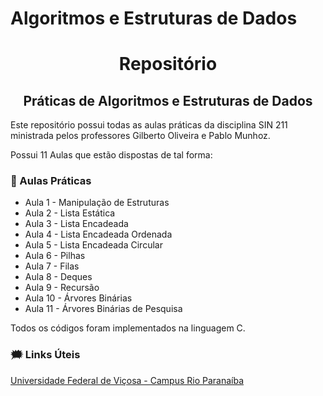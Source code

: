 # Algoritmos e Estruturas de Dados


<h1 align="center">Repositório </h1> 
<h2 align="center"> Práticas de Algoritmos e Estruturas de Dados </h2>


Este repositório possui todas as aulas práticas da disciplina SIN 211 ministrada pelos professores Gilberto Oliveira  e Pablo Munhoz. 



Possui 11 Aulas que estão dispostas de tal forma: 

### 🔗 Aulas Práticas

- Aula 1 - Manipulação de Estruturas 
- Aula 2 - Lista Estática
- Aula 3 - Lista Encadeada
- Aula 4 - Lista Encadeada Ordenada
- Aula 5 - Lista Encadeada Circular 
- Aula 6 - Pilhas
- Aula 7 - Filas
- Aula 8 - Deques
- Aula 9 - Recursão
- Aula 10 - Árvores Binárias
- Aula 11 - Árvores Binárias de Pesquisa



Todos os códigos foram implementados na linguagem C. 


###  🗯 Links Úteis
[Universidade Federal de Viçosa - Campus Rio Paranaíba](http://www.crp.ufv.br)
